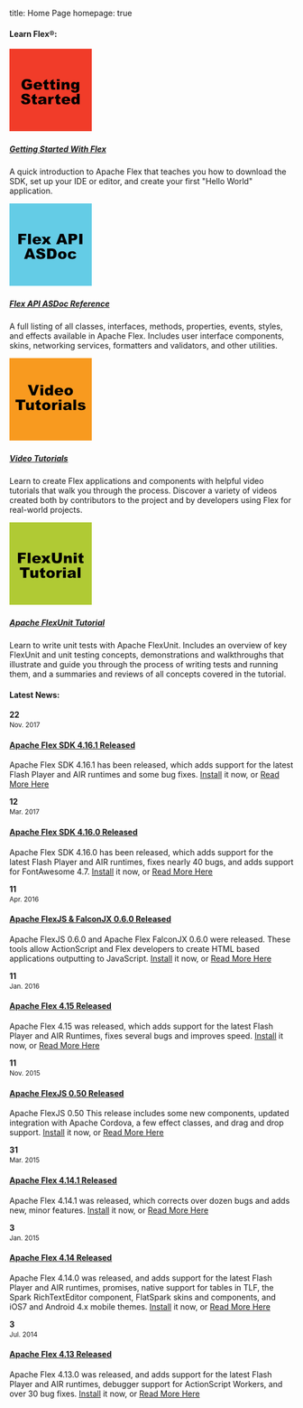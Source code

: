 title:  Home Page
homepage:    true

<!-- Learn Flex Start -->
<div class="row-fluid">

<div class="span8">

<div class="headline marginbottom"><h4>Learn Flex®:</h4></div>

<!-- start row -->

<div class="row-fluid">

<!-- Project -->
<div class="span3">
    <div class="picture"><a href="https://flex.apache.org/doc-getstarted.html"><img src="images/training/getting-started.png" alt=""/><div class="image-overlay-link"></div></a></div>
    <div class="item-description">
        <h5><a href="https://flex.apache.org/doc-getstarted.html">Getting Started With Flex</a></h5>
        <p>A quick introduction to Apache Flex that teaches you how to download the SDK, set up your IDE or editor, and create your first "Hello World" application.</p>
    </div>
</div>

<!-- Project -->
<div class="span3">
    <div class="picture"><a href="https://flex.apache.org/asdoc/"><img src="images/training/flex-api-asdoc.png" alt=""><div class="image-overlay-link"></div></a></div>
    <div class="item-description">
        <h5><a href="https://flex.apache.org/asdoc/">Flex API ASDoc Reference</a></h5>
        <p>A full listing of all classes, interfaces, methods, properties, events, styles, and effects available in Apache Flex. Includes user interface components, skins, networking services, formatters and validators, and other utilities.</p>
    </div>
</div>

<!-- Project -->
<div class="span3">
    <div class="picture"><a href="https://flex.apache.org/doc-videos.html"><img src="images/training/video-tutorials.png" alt=""><div class="image-overlay-link"></div></a></div>
    <div class="item-description">
        <h5><a href="https://flex.apache.org/doc-videos.html">Video Tutorials</a></h5>
        <p>Learn to create Flex applications and components with helpful video tutorials that walk you through the process. Discover a variety of videos created both by contributors to the project and by developers using Flex for real-world projects.</p>
    </div>
</div>

<!-- Project -->
<div class="span3">
    <div class="picture"><a href="https://flex.apache.org/flexunit/tutorial/"><img src="images/training/flexunit-tutorial.png" alt=""><div class="image-overlay-link"></div></a></div>
    <div class="item-description">
        <h5><a href="https://flex.apache.org/flexunit/tutorial/">Apache FlexUnit Tutorial</a></h5>
        <p>Learn to write unit tests with Apache FlexUnit. Includes an overview of key FlexUnit and unit testing concepts, demonstrations and walkthroughs that illustrate and guide you through the process of writing tests and running them, and a summaries and reviews of all concepts covered in the tutorial.</p>
    </div>
</div>

</div>

<!-- start row -->

</div>
<!-- Learn Flex End -->
<!-- News Start -->
<div class="span4">

<div class="headline marginbottom"><h4>Latest News:</h4></div>
<div class="row-fluid">

<div class="entry">
<span class="meta"><strong>22</strong><br><small>Nov. 2017</small></span>
<div>
<h4><a href="https://blogs.apache.org/flex/entry/apache-flex-4-16-1"><u>Apache Flex SDK 4.16.1 Released</u></a></h4>
<p>Apache Flex SDK 4.16.1 has been released, which adds support for the latest Flash Player and AIR runtimes and some bug fixes. <a href="/installer.html">Install</a> it now, or <a href="https://blogs.apache.org/flex/entry/apache-flex-4-16-1">Read More Here</a></p>
</div>
</div>

<div class="entry">
<span class="meta"><strong>12</strong><br><small>Mar. 2017</small></span>
<div>
<h4><a href="https://blogs.apache.org/flex/entry/apache-flex-4-16-0"><u>Apache Flex SDK 4.16.0 Released</u></a></h4>
<p>Apache Flex SDK 4.16.0 has been released, which adds support for the latest Flash Player and AIR runtimes, fixes nearly 40 bugs, and adds support for FontAwesome 4.7. <a href="/installer.html">Install</a> it now, or <a href="https://blogs.apache.org/flex/entry/apache-flex-4-16-0">Read More Here</a></p>
</div>
</div>

<div class="entry">
<span class="meta"><strong>11</strong><br><small>Apr. 2016</small></span>
<div>
<h4><a href="https://blogs.apache.org/flex/entry/apache_flexjs_0_6_0"><u>Apache FlexJS & FalconJX 0.6.0 Released</u></a></h4>
<p>Apache FlexJS 0.6.0 and Apache Flex FalconJX 0.6.0 were released.  These tools allow ActionScript and Flex developers to create HTML based applications outputting to JavaScript. <a href="https:///installer.html">Install</a> it now, or <a href="https://blogs.apache.org/flex/entry/apache_flexjs_0_6_0">Read More Here</a></p>
</div>
</div>


<div class="entry">
<span class="meta"><strong>11</strong><br><small>Jan. 2016</small></span>
<div>
<h4><a href="https://blogs.apache.org/flex/entry/apache_flex_4_15_released"><u>Apache Flex 4.15 Released</u></a></h4>
<p>Apache Flex 4.15 was released, which adds support for the latest Flash Player and AIR Runtimes, fixes several bugs and improves speed.  <a href="/installer.html">Install</a> it now, or <a href="https://blogs.apache.org/flex/entry/apache_flex_4_15_released">Read More Here</a></p>
</div>
</div>

<div class="entry">
<span class="meta"><strong>11</strong><br><small>Nov. 2015</small></span>
<div>
<h4><a href="https://blogs.apache.org/flex/entry/apache_flexjs_0_5_0"><u>Apache FlexJS 0.50 Released</u></a></h4>
<p>Apache FlexJS 0.50  This release includes some new components, updated integration with Apache Cordova, a few effect classes, and drag and drop support. <a href="/installer.html">Install</a> it now, or <a href="https://blogs.apache.org/flex/entry/apache_flexjs_0_5_0">Read More Here</a></p>
</div>
</div>

<div class="entry">
<span class="meta"><strong>31</strong><br><small>Mar. 2015</small></span>
<div>
<h4><a href="https://blogs.apache.org/flex/entry/apache_flex_4_14_1"><u>Apache Flex 4.14.1 Released</u></a></h4>
<p>Apache Flex 4.14.1 was released, which corrects over dozen bugs and adds new, minor features.  <a href="/installer.html">Install</a> it now, or <a href="https://blogs.apache.org/flex/entry/apache_flex_4_14_1">Read More Here</a></p>
</div>
</div>


<div class="entry">
<span class="meta"><strong>3</strong><br><small>Jan. 2015</small></span>
<div>
<h4><a href="https://blogs.apache.org/flex/entry/apache_flex_4_14_released"><u>Apache Flex 4.14 Released</u></a></h4>
<p>Apache Flex 4.14.0 was released, and adds support for the latest Flash Player and AIR runtimes, promises, native support for tables in TLF, the Spark RichTextEditor component, FlatSpark skins and components, and iOS7 and Android 4.x mobile themes. <a href="/installer.html">Install</a> it now, or <a href="https://blogs.apache.org/flex/entry/apache_flex_4_14_released">Read More Here</a></p>
</div>
</div>

<div class="entry">
<span class="meta"><strong>3</strong><br><small>Jul. 2014</small></span>
<div>
<h4><a href="https://blogs.apache.org/flex/entry/apache_flex_sdk_4_13"><u>Apache Flex 4.13 Released</u></a></h4>
<p>Apache Flex 4.13.0 was released, and adds support for the latest Flash Player and AIR runtimes, debugger support for ActionScript Workers, and over 30 bug fixes. <a href="/installer.html">Install</a> it now, or <a href="https://blogs.apache.org/flex/entry/apache_flex_sdk_4_13">Read More Here</a></p>
</div>
</div>

</div>


</div>

</div>
<!-- News  End -->
